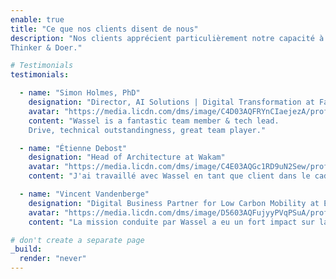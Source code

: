 ```yaml
---
enable: true
title: "Ce que nos clients disent de nous"
description: "Nos clients apprécient particulièrement notre capacité à les accompagner dans la mise en oeuvre de nos recommendations. 
Thinker & Doer."

# Testimonials
testimonials:

  - name: "Simon Holmes, PhD"
    designation: "Director, AI Solutions | Digital Transformation at Faurecia"
    avatar: "https://media.licdn.com/dms/image/C4D03AQFRYnCIaejezA/profile-displayphoto-shrink_800_800/0/1520411570081?e=1721865600&v=beta&t=9vlqCt7zSbFeJSsV20vYLIjU6znstq9ULuXtghscN8Y"
    content: "Wassel is a fantastic team member & tech lead. 
    Drive, technical outstandingness, great team player."

  - name: "Étienne Debost"
    designation: "Head of Architecture at Wakam"
    avatar: "https://media.licdn.com/dms/image/C4E03AQGc1RD9uN2Sew/profile-displayphoto-shrink_800_800/0/1602284547564?e=1721865600&v=beta&t=t-1kQwNZsdWrdR9MPykD3IMuCuC86I0KzIIq1WsLz6M"
    content: "J'ai travaillé avec Wassel en tant que client dans le cadre de Wakam sur un projet IT et un projet Data. J'ai apprécié travailler avec lui et il a été un atout pour Wakam et son équipe car il maîtrise des aspects socio techniques necessaires à la réussite du projet : Team Topologies, Accelerate, Domain Driven Design, Software Architecture, Leadership. Il maîtrise parfaitement la théorie et sait la mettre en place et la transmettre. Les avis au sein de l'équipe sont unanimes, Wassel a un charisme naturel et son leadership s'impose de lui même de part son expertise et sa maîtrise"

  - name: "Vincent Vandenberge"
    designation: "Digital Business Partner for Low Carbon Mobility at Engie"
    avatar: "https://media.licdn.com/dms/image/D5603AQFujyyPVqPSuA/profile-displayphoto-shrink_800_800/0/1678825709129?e=1721865600&v=beta&t=fFnBUY1olXg5V0xA85_J-qoFfoFSlhOugSt4QGLldyk"
    content: "La mission conduite par Wassel a eu un fort impact sur la qualité du code. Les dev ont bénéficié de son écoute, de ses conseils et de son expérience. Wassel a su créer une relation de confiance basé sur la connaissance. Wassel a un très bon relationnel, il est toujours proactif et agréable. Wassel sait passer de la théorie à la pratique et met en œuvre ses recommandations."

# don't create a separate page
_build:
  render: "never"
---
```

